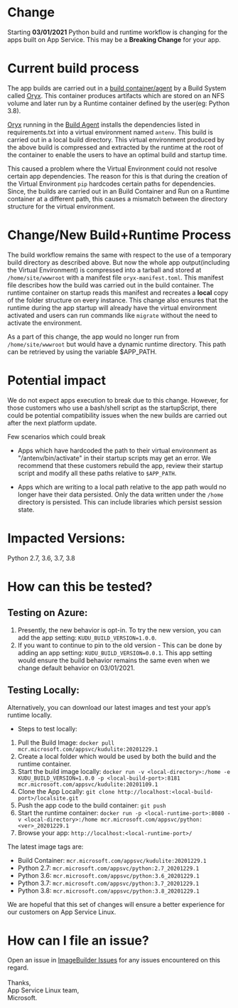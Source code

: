 # Change

Starting **03/01/2021** Python build and runtime workflow is changing for the apps built on App Service. This may be a **Breaking Change** for your app.

# Current build process

The app builds are carried out in a [build container/agent](https://github.com/Azure-App-Service/KuduLite) by a Build System called [Oryx](https://github.com/microsoft/oryx). This container produces artifacts which are stored on an NFS volume and later run by a Runtime container defined by the user(eg: Python 3.8).

[Oryx](https://github.com/microsoft/oryx) running in the [Build Agent](https://github.com/Azure-App-Service/KuduLite) installs the dependencies listed in requirements.txt into a virtual environment named `antenv`. This build is carried out in a local build directory. This virtual environment produced by the above build is compressed and extracted by the runtime at the root of the container to enable the users to have an optimal build and startup time.

This caused a problem where the Virtual Environment could not resolve certain app dependencies. The reason for this is that during the creation of the Virtual Environment `pip` hardcodes certain paths for dependencies. Since, the builds are carried out in an Build Container and Run on a Runtime container at a different path, this causes a mismatch between the directory structure for the virtual environment.

# Change/New Build+Runtime Process

The build workflow remains the same with respect to the use of a temporary build directory as described above. But now the whole app output(including the Virtual Environment) is compressed into a tarball and stored at `/home/site/wwwroot` with a manifest file `oryx-manifest.toml`. This manifest file  describes how the build was carried out in the build container. The runtime container on startup reads this manifest and recreates a **local** copy of the folder structure on every instance. This change also ensures that the runtime during the app startup will already have the virtual environment activated and users can run commands like `migrate` without the need to activate the environment.

As a part of this change, the app would no longer run from `/home/site/wwwroot` but would have a dynamic runtime directory. This path can be retrieved by using the variable $APP_PATH.

# Potential impact
We do not expect apps execution to break due to this change. However, for those customers who use a bash/shell script as the startupScript, there could be potential compatibility issues when the new builds are carried out after the next platform update.


Few scenarios which could break
- Apps which have hardcoded the path to their virtual environment as "/antenv/bin/activate" in their startup scripts may get an error. We recommend that these customers rebuild the app, review their startup script and modify all these paths relative to `$APP_PATH`.

- Apps which are writing to a local path relative to the app path would no longer have their data persisted. Only the data written under the `/home` directory is persisted. This can include libraries which persist session state.


# Impacted Versions:
Python 2.7, 3.6, 3.7, 3.8

# How can this be tested?

## Testing on Azure:
1. Presently, the new behavior is opt-in. To try the new version, you can add the app setting: `KUDU_BUILD_VERSION=1.0.0`. 
1. If you want to continue to pin to the old version - This can be done by adding an app setting: `KUDU_BUILD_VERSION=0.0.1`. This app setting would ensure the build behavior remains the same even when we change default behavior on 03/01/2021.

## Testing Locally:
Alternatively, you can download our latest images and test your app’s runtime locally. 

* Steps to test locally:
1. Pull the Build Image: `docker pull mcr.microsoft.com/appsvc/kudulite:20201229.1`
1. Create a local folder which would be used by both the build and the runtime container.
1. Start the build image locally: `docker run -v <local-directory>:/home -e KUDU_BUILD_VERSION=1.0.0 -p <local-build-port>:8181 mcr.microsoft.com/appsvc/kudulite:20201109.1`
1. Clone the App Locally: `git clone http://localhost:<local-build-port>/localsite.git`
1. Push the app code to the build container: `git push`
1. Start the runtime container: `docker run -p <local-runtime-port>:8080 -v <local-directory>:/home mcr.microsoft.com/appsvc/python:<ver>_20201229.1`
1. Browse your app: `http://localhost:<local-runtime-port>/`

The latest image tags are:
* Build Container: `mcr.microsoft.com/appsvc/kudulite:20201229.1`
* Python 2.7: `mcr.microsoft.com/appsvc/python:2.7_20201229.1`
* Python 3.6: `mcr.microsoft.com/appsvc/python:3.6_20201229.1`
* Python 3.7: `mcr.microsoft.com/appsvc/python:3.7_20201229.1`
* Python 3.8: `mcr.microsoft.com/appsvc/python:3.8_20201229.1`

We are hopeful that this set of changes will ensure a better experience for our customers on App Service Linux.

# How can I file an issue?
Open an issue in [ImageBuilder Issues](https://github.com/azure-app-service/imagebuilder/issues) for any issues encountered on this regard.
<br /><br />
Thanks,<br />
App Service Linux team,<br />
Microsoft.
